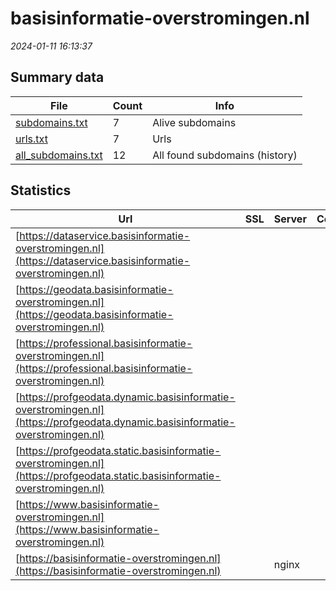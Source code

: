# basisinformatie-overstromingen.nl
*2024-01-11 16:13:37*
## Summary data
| File       | Count | Info |
|------------|-------|------|
|[subdomains.txt](/data/basisinformatie-overstromingen.nl/subdomains.txt)|7|Alive subdomains|
|[urls.txt](/data/basisinformatie-overstromingen.nl/urls.txt)|7|Urls|
|[all_subdomains.txt](/data/basisinformatie-overstromingen.nl/all_subdomains.txt)|12|All found subdomains (history)|
## Statistics
| Url | SSL | Server | Cookie | HSTS | CSP | XFO | XXP | RP | Tech |Title |
|------------|-------|------|------|------|------|------|------|------|------|------|
|[https://dataservice.basisinformatie-overstromingen.nl](https://dataservice.basisinformatie-overstromingen.nl)| || | | | | | :white_check_mark: |||
|[https://geodata.basisinformatie-overstromingen.nl](https://geodata.basisinformatie-overstromingen.nl)| || |:white_check_mark: |:warning: | :white_check_mark: | | :white_check_mark: |||
|[https://professional.basisinformatie-overstromingen.nl](https://professional.basisinformatie-overstromingen.nl)| || |:white_check_mark: |:warning: | :white_check_mark: | | :white_check_mark: |||
|[https://profgeodata.dynamic.basisinformatie-overstromingen.nl](https://profgeodata.dynamic.basisinformatie-overstromingen.nl)| || | | | | | :white_check_mark: |||
|[https://profgeodata.static.basisinformatie-overstromingen.nl](https://profgeodata.static.basisinformatie-overstromingen.nl)| || | | | | | :white_check_mark: |||
|[https://www.basisinformatie-overstromingen.nl](https://www.basisinformatie-overstromingen.nl)| || |:white_check_mark: |:warning: | :white_check_mark: | | :white_check_mark: |||
|[https://basisinformatie-overstromingen.nl](https://basisinformatie-overstromingen.nl)| |nginx| |:white_check_mark: |:warning: | :white_check_mark: | | :white_check_mark: |HSTS Nginx|LIWO|